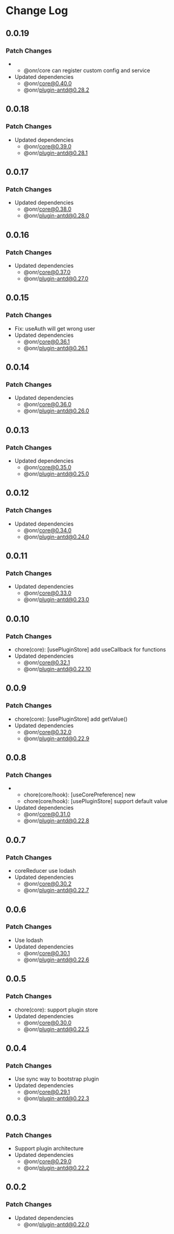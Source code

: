 # Change Log

## 0.0.19

### Patch Changes

- - @onr/core can register custom config and service
- Updated dependencies
  - @onr/core@0.40.0
  - @onr/plugin-antd@0.28.2

## 0.0.18

### Patch Changes

- Updated dependencies
  - @onr/core@0.39.0
  - @onr/plugin-antd@0.28.1

## 0.0.17

### Patch Changes

- Updated dependencies
  - @onr/core@0.38.0
  - @onr/plugin-antd@0.28.0

## 0.0.16

### Patch Changes

- Updated dependencies
  - @onr/core@0.37.0
  - @onr/plugin-antd@0.27.0

## 0.0.15

### Patch Changes

- Fix: useAuth will get wrong user
- Updated dependencies
  - @onr/core@0.36.1
  - @onr/plugin-antd@0.26.1

## 0.0.14

### Patch Changes

- Updated dependencies
  - @onr/core@0.36.0
  - @onr/plugin-antd@0.26.0

## 0.0.13

### Patch Changes

- Updated dependencies
  - @onr/core@0.35.0
  - @onr/plugin-antd@0.25.0

## 0.0.12

### Patch Changes

- Updated dependencies
  - @onr/core@0.34.0
  - @onr/plugin-antd@0.24.0

## 0.0.11

### Patch Changes

- Updated dependencies
  - @onr/core@0.33.0
  - @onr/plugin-antd@0.23.0

## 0.0.10

### Patch Changes

- chore(core): [usePluginStore] add useCallback for functions
- Updated dependencies
  - @onr/core@0.32.1
  - @onr/plugin-antd@0.22.10

## 0.0.9

### Patch Changes

- chore(core): [usePluginStore] add getValue()
- Updated dependencies
  - @onr/core@0.32.0
  - @onr/plugin-antd@0.22.9

## 0.0.8

### Patch Changes

- - chore(core/hook): [useCorePreference] new
  - chore(core/hook): [usePluginStore] support default value
- Updated dependencies
  - @onr/core@0.31.0
  - @onr/plugin-antd@0.22.8

## 0.0.7

### Patch Changes

- coreReducer use lodash
- Updated dependencies
  - @onr/core@0.30.2
  - @onr/plugin-antd@0.22.7

## 0.0.6

### Patch Changes

- Use lodash
- Updated dependencies
  - @onr/core@0.30.1
  - @onr/plugin-antd@0.22.6

## 0.0.5

### Patch Changes

- chore(core): support plugin store
- Updated dependencies
  - @onr/core@0.30.0
  - @onr/plugin-antd@0.22.5

## 0.0.4

### Patch Changes

- Use sync way to bootstrap plugin
- Updated dependencies
  - @onr/core@0.29.1
  - @onr/plugin-antd@0.22.3

## 0.0.3

### Patch Changes

- Support plugin architecture
- Updated dependencies
  - @onr/core@0.29.0
  - @onr/plugin-antd@0.22.2

## 0.0.2

### Patch Changes

- Updated dependencies
  - @onr/plugin-antd@0.22.0
